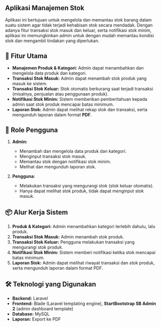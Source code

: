 ## Aplikasi Manajemen Stok

Aplikasi ini bertujuan untuk mengelola dan memantau stok barang dalam suatu sistem agar tidak terjadi kehabisan stok secara mendadak. Dengan adanya fitur transaksi stok masuk dan keluar, serta notifikasi stok minim, aplikasi ini memungkinkan admin untuk dengan mudah memantau kondisi stok dan mengambil tindakan yang diperlukan.

## 🎯 **Fitur Utama**
- **Manajemen Produk & Kategori:** Admin dapat menambahkan dan mengelola data produk dan kategori.
- **Transaksi Stok Masuk:** Admin dapat menambah stok produk yang masuk ke sistem.
- **Transaksi Stok Keluar:** Stok otomatis berkurang saat terjadi transaksi (misalnya, penjualan atau penggunaan produk).
- **Notifikasi Stok Minim:** Sistem memberikan pemberitahuan kepada admin saat stok produk mencapai batas minimum.
- **Laporan Stok:** Admin dapat melihat rekap stok dan transaksi, serta mengunduh laporan dalam format **PDF**.

## 👥 **Role Pengguna**
1. **Admin:**
   - Menambah dan mengelola data produk dan kategori.
   - Menginput transaksi stok masuk.
   - Memantau stok dengan notifikasi stok minim.
   - Melihat dan mengunduh laporan stok.
   
2. **Pengguna:**
   - Melakukan transaksi yang mengurangi stok (stok keluar otomatis).
   - Hanya dapat melihat stok produk, tidak dapat menginput stok masuk.

## 📦 **Alur Kerja Sistem**
1. **Produk & Kategori:** Admin menambahkan kategori terlebih dahulu, lalu produk.
2. **Transaksi Stok Masuk:** Admin menambah stok produk.
3. **Transaksi Stok Keluar:** Pengguna melakukan transaksi yang mengurangi stok produk.
4. **Notifikasi Stok Minim:** Sistem memberi notifikasi ketika stok mencapai batas minimum.
5. **Laporan Stok:** Admin dapat melihat riwayat transaksi dan stok produk, serta mengunduh laporan dalam format PDF.

## 🛠️ **Teknologi yang Digunakan**
- **Backend:** Laravel
- **Frontend:** Blade (Laravel templating engine), **StartBootstrap SB Admin 2** (admin dashboard template)
- **Database:** MySQL
- **Laporan:** Export ke PDF
